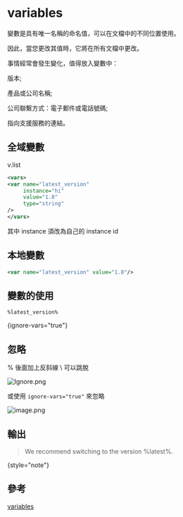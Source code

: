 # variables

變數是具有唯一名稱的命名值，可以在文檔中的不同位置使用。

因此，當您更改其值時，它將在所有文檔中更改。

事情經常會發生變化，值得放入變數中：

版本;

產品或公司名稱;

公司聯繫方式：電子郵件或電話號碼;

指向支援服務的連結。

## 全域變數

v.list

```XML
<vars>
<var name="latest_version"
     instance="hi"
     value="1.8"
     type="string"
/>
</vars>
```

其中 instance 須改為自己的 instance id

## 本地變數

```XML
<var name="latest_version" value="1.8"/>
```

## 變數的使用

```Markup
%latest_version%
```
{ignore-vars="true"}

## 忽略

% 後面加上反斜線 \ 可以跳脫

![Ignore.png](Ignore.png)

或使用 `ignore-vars="true"` 來忽略

![image.png](image.png)

## 輸出

> We recommend switching to the version %latest%.
>
{style="note"}

## 參考
[variables](https://www.jetbrains.com/help/writerside/variables.html)